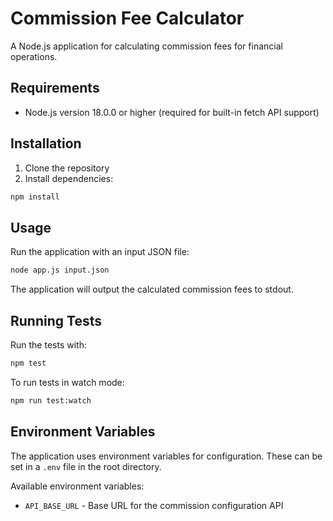 # Commission Fee Calculator

A Node.js application for calculating commission fees for financial operations.

## Requirements

- Node.js version 18.0.0 or higher (required for built-in fetch API support)

## Installation

1. Clone the repository
2. Install dependencies:

```bash
npm install
```

## Usage

Run the application with an input JSON file:

```bash
node app.js input.json
```

The application will output the calculated commission fees to stdout.

## Running Tests

Run the tests with:

```bash
npm test
```

To run tests in watch mode:

```bash
npm run test:watch
```

## Environment Variables

The application uses environment variables for configuration. These can be set in a `.env` file in the root directory.

Available environment variables:
- `API_BASE_URL` - Base URL for the commission configuration API
